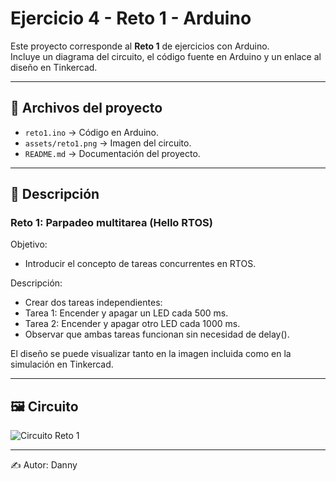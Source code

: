 # Ejercicio 4 - Reto 1 - Arduino

Este proyecto corresponde al **Reto 1** de ejercicios con Arduino.  
Incluye un diagrama del circuito, el código fuente en Arduino y un enlace al diseño en Tinkercad.  

---

## 📂 Archivos del proyecto

- `reto1.ino` → Código en Arduino.
- `assets/reto1.png` → Imagen del circuito.
- `README.md` → Documentación del proyecto.

---

## 📝 Descripción

### Reto 1: Parpadeo multitarea (Hello RTOS)
Objetivo: 
- Introducir el concepto de tareas concurrentes en RTOS.

Descripción:
- Crear dos tareas independientes:
- Tarea 1: Encender y apagar un LED cada 500 ms.
- Tarea 2: Encender y apagar otro LED cada 1000 ms.
- Observar que ambas tareas funcionan sin necesidad de delay().

El diseño se puede visualizar tanto en la imagen incluida como en la simulación en Tinkercad.

---

## 🖼️ Circuito

![Circuito Reto 1](./assets/reto1.jpeg)

---

✍️ Autor: Danny
